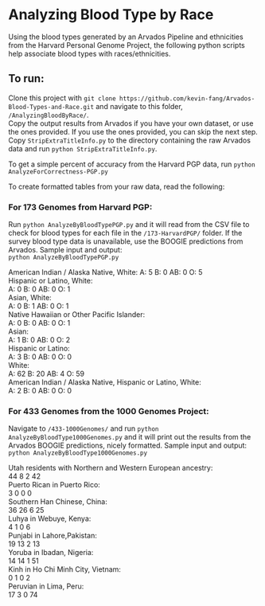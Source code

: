 # Analyzing Blood Type by Race

Using the blood types generated by an Arvados Pipeline and ethnicities from the Harvard Personal Genome Project, the following python scripts help associate blood types with races/ethnicities.  

## To run:

Clone this project with `git clone https://github.com/kevin-fang/Arvados-Blood-Types-and-Race.git` and navigate to this folder, `/AnalyzingBloodByRace/`.   
Copy the output results from Arvados if you have your own dataset, or use the ones provided. If you use the ones provided, you can skip the next step.  
Copy `StripExtraTitleInfo.py` to the directory containing the raw Arvados data and run `python StripExtraTitleInfo.py`.  

To get a simple percent of accuracy from the Harvard PGP data, run `python AnalyzeForCorrectness-PGP.py`

To create formatted tables from your raw data, read the following:
### For 173 Genomes from Harvard PGP:

Run `python AnalyzeByBloodTypePGP.py` and it will read from the CSV file to check for blood types for each file in the `/173-HarvardPGP/` folder. If the survey blood type data is unavailable, use the BOOGIE predictions from Arvados. Sample input and output:  
`python AnalyzeByBloodTypePGP.py`

American Indian / Alaska Native, White:
A: 5     B: 0    AB: 0   O: 5  
Hispanic or Latino, White:  
A: 0     B: 0    AB: 0   O: 1  
Asian, White:  
A: 0     B: 1    AB: 0   O: 1  
Native Hawaiian or Other Pacific Islander:  
A: 0     B: 0    AB: 0   O: 1  
Asian:  
A: 1     B: 0    AB: 0   O: 2  
Hispanic or Latino:  
A: 3     B: 0    AB: 0   O: 0  
White:  
A: 62    B: 20   AB: 4   O: 59  
American Indian / Alaska Native, Hispanic or Latino, White:  
A: 2     B: 0    AB: 0   O: 0

### For 433 Genomes from the 1000 Genomes Project:

Navigate to `/433-1000Genomes/` and run `python AnalyzeByBloodType1000Genomes.py` and it will print out the results from the Arvados BOOGIE predictions, nicely formatted. Sample input and output:  
`python AnalyzeByBloodType1000Genomes.py`

Utah residents with Northern and Western European ancestry:  
44      8       2       42  
Puerto Rican in Puerto Rico:  
3       0       0       0  
Southern Han Chinese, China:   
36      26      6       25  
Luhya in Webuye, Kenya:  
4       1       0       6  
Punjabi in Lahore,Pakistan:  
19      13      2       13  
Yoruba in Ibadan, Nigeria:  
14      14      1       51  
Kinh in Ho Chi Minh City, Vietnam:  
0       1       0       2  
Peruvian in Lima, Peru:  
17      3       0       74  
